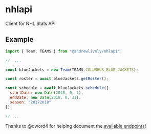 # nhlapi

Client for NHL Stats API

## Example

```js
import { Team, TEAMS } from "@andrewlively/nhlapi";

//  ...

const blueJackets = new Team(TEAMS.COLUMBUS_BLUE_JACKETS);

const roster = await blueJackets.getRoster();

const schedule = await blueJackets.schedule({
  startDate: new Date(2018, 0, 1),
  endDate: new Date(2018, 0, 31),
  season: "20172018"
});

// ...
```

Thanks to @dword4 for helping document the [available endpoints](https://gitlab.com/dword4/nhlapi)!
